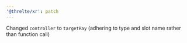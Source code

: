 ```yaml
---
'@threlte/xr': patch
---
```


Changed `controller` to `targetRay` (adhering to type and slot name rather than function call)
